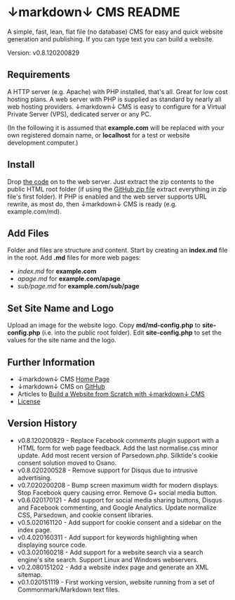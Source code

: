 # ↓markdown↓ CMS README

A simple, fast, lean, flat file (no database) CMS for easy and quick website generation and publishing. If you can type text you can build a website.

Version: v0.8.120200829

## Requirements

A HTTP server (e.g. Apache) with PHP installed, that's all. Great for low cost hosting plans. A web server with PHP is supplied as standard by nearly all web hosting providers. ↓markdown↓ CMS is easy to configure for a Virtual Private Server (VPS), dedicated server or any PC. 

(In the following it is assumed that **example.com** will be replaced with your own registered domain name, or **localhost** for a test or website development computer.)

## Install

Drop [the code](http://tekeye.uk/downloads/markdown-cms.zip "↓markdown↓ CMS Zip File") on to the web server. Just extract the zip contents to the public HTML root folder (if using the [GitHub zip file](https://github.com/GR8DAN/markdown-CMS/archive/master.zip "↓markdown↓ CMS from GitHub") extract everything in zip file's first folder). If PHP is enabled and the web server supports URL rewrite, as most do, then ↓markdown↓ CMS is ready (e.g. example.com/md).

## Add Files

Folder and files are structure and content. Start by creating an **index.md** file in the root. Add **.md** files for more web pages:

* _index.md_ for **example.com**
* _apage.md_ for **example.com/apage**
* _sub/page.md_ for **example.com/sub/page**

## Set Site Name and Logo

Upload an image for the website logo. Copy **md/md-config.php** to **site-config.php** (i.e. into the public root folder). Edit **site-config.php** to set the values for the site name and the logo.

## Further Information

* ↓markdown↓ CMS [Home Page](http://tekeye.uk/md/ "↓markdown↓ CMS Home Page")
* ↓markdown↓ CMS on [GitHub](https://github.com/GR8DAN/markdown-CMS "↓markdown↓ CMS on GitHub")
* Articles to [Build a Website from Scratch with ↓markdown↓ CMS](http://tekeye.uk/md_cms/build-a-website-from-scratch "Articles on Using ↓markdown↓ CMS")
* [License](/md/markdown-cms-license "↓markdown↓ CMS License")

## Version History

* v0.8.120200829 - Replace Facebook comments plugin support with a HTML form for web page feedback. Add the last normalise.css minor update. Add most recent version of Parsedown.php. Silktide's cookie consent solution moved to Osano.
* v0.8.020200528 - Remove support for Disqus due to intrusive advertising.
* v0.7.020200208 - Bump screen maximum width for modern displays. Stop Facebook query causing error. Remove G+ social media button.
* v0.6.020170121 - Add support for social media sharing buttons, Disqus and Facebook commenting, and Google Analytics. Update normalize CSS, Parsedown, and cookie consent libraries. 
* v0.5.020161120 - Add support for cookie consent and a sidebar on the index page.
* v0.4.020160311 - Add support for keywords highlighting when displaying source code.
* v0.3.020160218 - Add support for a website search via a search engine's site search. Support Linux and Windows webservers.
* v0.2.080151202 - Add a website index page and generate an XML sitemap.
* v0.1.020151119 - First working version, website running from a set of Commonmark/Markdown text files.
